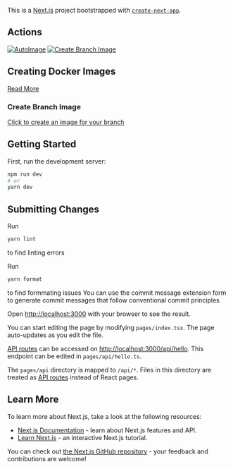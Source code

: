 This is a [Next.js](https://nextjs.org/) project bootstrapped with [`create-next-app`](https://github.com/vercel/next.js/tree/canary/packages/create-next-app).

## Actions

[![AutoImage](https://github.com/Carelyo/doctorui/actions/workflows/createimage.yml/badge.svg)](https://github.com/Carelyo/doctorui/actions/workflows/createimage.yml)
[![Create Branch Image](https://github.com/Carelyo/doctorui/actions/workflows/branchimage.yml/badge.svg)](https://github.com/Carelyo/doctorui/actions/workflows/branchimage.yml)

## Creating Docker Images

[Read More](https://github.com/Carelyo/carelyo-api/tree/develop/.github/workflows)

### Create Branch Image

[Click to create an image for your branch](https://github.com/Carelyo/doctorui/blob/develop/.github/workflows/README.md)

## Getting Started

First, run the development server:

```bash
npm run dev
# or
yarn dev
```

## Submitting Changes

Run

```bash
yarn lint
```

to find linting errors

Run

```bash
yarn format
```

to find formmating issues
You can use the commit message extension form to generate commit messages that follow conventional commit principles

Open [http://localhost:3000](http://localhost:3000) with your browser to see the result.

You can start editing the page by modifying `pages/index.tsx`. The page auto-updates as you edit the file.

[API routes](https://nextjs.org/docs/api-routes/introduction) can be accessed on [http://localhost:3000/api/hello](http://localhost:3000/api/hello). This endpoint can be edited in `pages/api/hello.ts`.

The `pages/api` directory is mapped to `/api/*`. Files in this directory are treated as [API routes](https://nextjs.org/docs/api-routes/introduction) instead of React pages.

## Learn More

To learn more about Next.js, take a look at the following resources:

- [Next.js Documentation](https://nextjs.org/docs) - learn about Next.js features and API.
- [Learn Next.js](https://nextjs.org/learn) - an interactive Next.js tutorial.

You can check out [the Next.js GitHub repository](https://github.com/vercel/next.js/) - your feedback and contributions are welcome!
